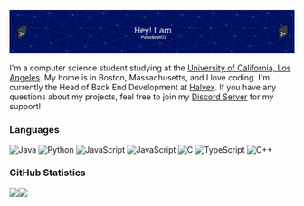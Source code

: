 ![Header](/header.png)

I'm a computer science student studying at the [University of California, Los Angeles](https://www.ucla.edu/). My home is in Boston, Massachusetts, and I love coding. I'm currently the Head of Back End Development
at [Halvex](halvex.net). If you have any questions about my projects, feel free to join my [Discord Server](https://discord.gg/cUMB6kCsh6) for my support!

### Languages

![Java](https://img.shields.io/badge/-Java-000?&logo=Java&logoColor=007396)
![Python](https://img.shields.io/badge/-Python-000?&logo=Python)
![JavaScript](https://img.shields.io/badge/-JavaScript-000?&logo=JavaScript)
![JavaScript](https://img.shields.io/badge/-Kotlin-000?&logo=Kotlin)
![C](https://img.shields.io/badge/-C-000?&logo=C)
![TypeScript](https://img.shields.io/badge/-TypeScript-000?&logo=TypeScript)
![C++](https://img.shields.io/badge/-C++-000?&logo=c%2b%2b&logoColor=00599C)

### GitHub Statistics
<img height="137px" src="https://github-readme-stats.vercel.app/api?username=pulsebeat02&hide_title=true&hide_border=true&show_icons=true&include_all_commits=true&count_private=true&line_height=21&text_color=000&icon_color=000&bg_color=0,ea6161,ffc64d,fffc4d,52fa5a&theme=graywhite" /><!-- wi*quL3fcV --><img height="137px" src="https://github-readme-stats.vercel.app/api/top-langs/?username=pulsebeat02&hide=html&hide_title=true&hide_border=true&layout=compact&langs_count=6&exclude_repo=comp426,Redventures-Movie-Quotes&text_color=000&icon_color=fff&bg_color=0,52fa5a,4dfcff,c64dff&theme=graywhite" /></a>
